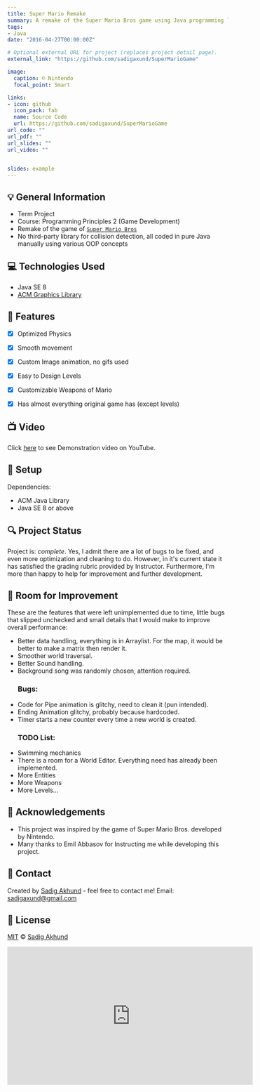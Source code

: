 ```yaml
---
title: Super Mario Remake
summary: A remake of the Super Mario Bros game using Java programming language.
tags:
- Java
date: "2016-04-27T00:00:00Z"

# Optional external URL for project (replaces project detail page).
external_link: "https://github.com/sadigaxund/SuperMarioGame"

image:
  caption: © Nintendo
  focal_point: Smart

links:
- icon: github
  icon_pack: fab
  name: Source Code
  url: https://github.com/sadigaxund/SuperMarioGame
url_code: ""
url_pdf: ""
url_slides: ""
url_video: ""


slides: example
---
```


## :bulb: General Information
- Term Project
- Course: Programming Principles 2 (Game Development)
- Remake of the game of <a href="https://en.wikipedia.org/wiki/Super_Mario_Bros." target="_blank">`Super Mario Bros`</a>
- No third-party library for collision detection, all coded in pure Java manually using various OOP concepts


## :computer: Technologies Used
- Java SE 8
- <a href="https://cs.stanford.edu/people/eroberts/jtf/javadoc/student/" >ACM Graphics Library</a>


## :game_die: Features
- [x] Optimized Physics
- [x] Smooth movement
- [x] Custom Image animation, no gifs used
- [x] Easy to Design Levels
- [x] Customizable Weapons of Mario
- [x] Has almost everything original game has (except levels)


## :tv: Video
Click <a href="https://www.youtube.com/watch?v=L7nJP7ndM3I" target="_blank">here</a> to see Demonstration video on YouTube.


## :wrench: Setup
Dependencies: 
  - ACM Java Library
  - Java SE 8 or above 



## :mag: Project Status
Project is: _complete_. 
Yes, I admit there are a lot of bugs to be fixed, and even more optimization and cleaning to do. However, in it's current state it has satisfied the grading rubric provided by Instructor. Furthermore, I'm more than happy to help for improvement and further development.


## :dart: Room for Improvement
These are the features that were left unimplemented due to time, little bugs that slipped unchecked and small details that I would make to improve overall performance:
  - Better data handling, everything is in Arraylist. For the map, it would be better to make a matrix then render it.
  - Smoother world traversal.
  - Better Sound handling.
  - Background song was randomly chosen, attention required.
  <br><h3>Bugs:</h3>
  - Code for Pipe animation is glitchy, need to clean it (pun intended).
  - Ending Animation glitchy, probably because hardcoded.
  - Timer starts a new counter every time a new world is created.
  <br><h3>TODO List:</h3> 
  - Swimming mechanics
  - There is a room for a World Editor. Everything need has already been implemented.
  - More Entities
  - More Weapons
  - More Levels...


## :page_with_curl: Acknowledgements
- This project was inspired by the game of Super Mario Bros. developed by Nintendo. 
- Many thanks to Emil Abbasov for Instructing me while developing this project.


## :email: Contact
Created by [Sadig Akhund](https://github.com/sadigaxund) - feel free to contact me!
Email: sadigaxund@gmail.com


## :scroll: License

[MIT][license] © [Sadig Akhund][profile]


[license]: https://github.com/sadigaxund/SuperMarioGame/blob/master/LICENSE
[profile]: https://github.com/sadigaxund

<iframe width="560" height="315" src="https://www.youtube.com/embed/L7nJP7ndM3I" title="YouTube video player" frameborder="0" allow="accelerometer; autoplay; clipboard-write; encrypted-media; gyroscope; picture-in-picture" allowfullscreen></iframe>